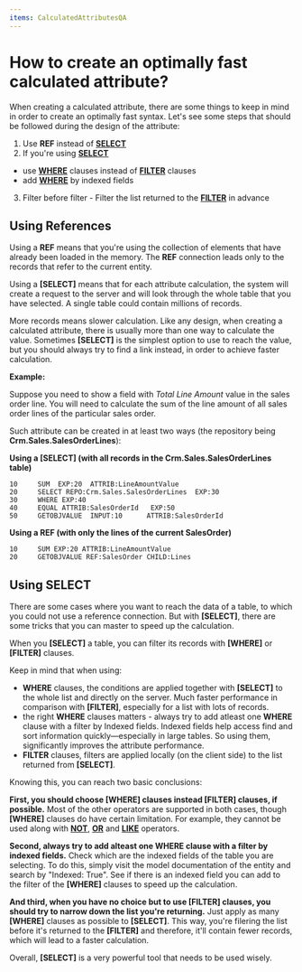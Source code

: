 ```yaml
---
items: CalculatedAttributesQA
---
```


# How to create an optimally fast calculated attribute?

When creating a calculated attribute, there are some things to keep in mind in order to create an optimally fast syntax. Let's see some steps that should be followed during the design of the attribute:

1.  Use **REF** instead of **[SELECT](https://docs.erp.net/tech/advanced/calculated-attributes/operators/select.html)**
2.  If you're using **[SELECT](https://docs.erp.net/tech/advanced/calculated-attributes/operators/select.html)**
* use **[WHERE](https://docs.erp.net/tech/advanced/calculated-attributes/operators/where.html)** clauses instead of **[FILTER](https://docs.erp.net/tech/advanced/calculated-attributes/operators/filter.html)** clauses
* add **[WHERE](https://docs.erp.net/tech/advanced/calculated-attributes/operators/where.html)** by indexed fields
3.  Filter before filter - Filter the list returned to the **[FILTER](https://docs.erp.net/tech/advanced/calculated-attributes/operators/filter.html)** in advance 

## Using References
Using a **REF** means that you're using the collection of elements that have already been loaded in the memory. The **REF** connection leads only to the records that refer to the current entity.

Using a **[SELECT]** means that for each attribute calculation, the system will create a request to the server and will look through the whole table that you have selected. A single table could contain millions of records. 

More records means slower calculation. Like any design, when creating a calculated attribute, there is usually more than one way to calculate the value. Sometimes **[SELECT]** is the simplest option to use to reach the value, but you should always try to find a link instead, in order to achieve faster calculation.

**Example:**

Suppose you need to show a field with *_Total Line Amount_* value in the sales order line. You will need to calculate the sum of the line amount of all sales order lines of the particular sales order. 

Such attribute can be created in at least two ways (the repository being **Crm.Sales.SalesOrderLines**):

**Using a [SELECT] (with all records in the Crm.Sales.SalesOrderLines table)**

```
10     SUM  EXP:20  ATTRIB:LineAmountValue                            
20     SELECT REPO:Crm.Sales.SalesOrderLines  EXP:30             
30     WHERE EXP:40                                      
40     EQUAL ATTRIB:SalesOrderId   EXP:50                
50     GETOBJVALUE  INPUT:10      ATTRIB:SalesOrderId          
```
**Using a REF (with only the lines of the current SalesOrder)**

```
10     SUM EXP:20 ATTRIB:LineAmountValue                    
20     GETOBJVALUE REF:SalesOrder CHILD:Lines           
```

## Using SELECT
There are some cases where you want to reach the data of a table, to which you could not use a reference connection. But with **[SELECT]**, there are some tricks that you can master to speed up the calculation. 

When you **[SELECT]** a table, you can filter its records with **[WHERE]** or **[FILTER]** clauses. 

Keep in mind that when using:

- **WHERE** clauses, the conditions are applied together with **[SELECT]** to the whole list and directly on the server. Much faster performance in comparison with **[FILTER]**, especially for a list with lots of records.
- the right **WHERE** clauses matters - always try to add atleast one **WHERE** clause with a filter by Indexed fields. Indexed fields help access find and sort information quickly—especially in large tables. So using them, significantly improves the attribute performance.
-  **FILTER** clauses, filters are applied locally (on the client side) to the list returned from **[SELECT]**. 



Knowing this, you can reach two basic conclusions:

**First, you should choose [WHERE] clauses instead [FILTER] clauses, if possible.** Most of the other operators are supported in both cases, though **[WHERE]** clauses do have certain limitation. For example, they cannot be used along with **[NOT](https://docs.erp.net/tech/advanced/calculated-attributes/operators/not.html)**, **[OR](https://docs.erp.net/tech/advanced/calculated-attributes/operators/or.html)** and **[LIKE](https://docs.erp.net/tech/advanced/calculated-attributes/operators/like.html)** operators. 

**Second, always try to add alteast one WHERE clause with a filter by indexed fields.** Check which are the indexed fields of the table you are selecting. To do this, simply visit the model documentation of the entity and search by "Indexed: True". See if there is an indexed field you can add to the filter of the **[WHERE]** clauses to speed up the calculation.

**And third, when you have no choice but to use [FILTER] clauses, you should try to narrow down the list you're returning.** Just apply as many **[WHERE]** clauses as possible to **[SELECT]**. This way, you're filering the list before it's returned to the **[FILTER]** and therefore, it'll contain fewer records, which will lead to a faster calculation.



Overall, **[SELECT]** is a very powerful tool that needs to be used wisely.
